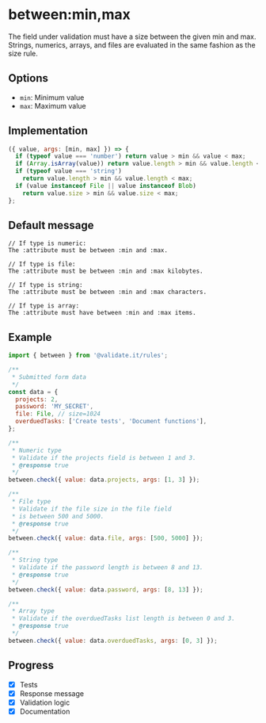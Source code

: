 # between:min,max

The field under validation must have a size between the given min and max. Strings, numerics, arrays, and files are evaluated in the same fashion as the size rule.

## Options

- `min`: Minimum value
- `max`: Maximum value

## Implementation

```js
({ value, args: [min, max] }) => {
  if (typeof value === 'number') return value > min && value < max;
  if (Array.isArray(value)) return value.length > min && value.length < max;
  if (typeof value === 'string')
    return value.length > min && value.length < max;
  if (value instanceof File || value instanceof Blob)
    return value.size > min && value.size < max;
};
```

## Default message

```text
// If type is numeric:
The :attribute must be between :min and :max.

// If type is file:
The :attribute must be between :min and :max kilobytes.

// If type is string:
The :attribute must be between :min and :max characters.

// If type is array:
The :attribute must have between :min and :max items.
```

## Example

```js
import { between } from '@validate.it/rules';

/**
 * Submitted form data
 */
const data = {
  projects: 2,
  password: 'MY_SECRET',
  file: File, // size=1024
  overduedTasks: ['Create tests', 'Document functions'],
};

/**
 * Numeric type
 * Validate if the projects field is between 1 and 3.
 * @response true
 */
between.check({ value: data.projects, args: [1, 3] });

/**
 * File type
 * Validate if the file size in the file field
 * is between 500 and 5000.
 * @response true
 */
between.check({ value: data.file, args: [500, 5000] });

/**
 * String type
 * Validate if the password length is between 8 and 13.
 * @response true
 */
between.check({ value: data.password, args: [8, 13] });

/**
 * Array type
 * Validate if the overduedTasks list length is between 0 and 3.
 * @response true
 */
between.check({ value: data.overduedTasks, args: [0, 3] });
```

## Progress

- [x] Tests
- [x] Response message
- [x] Validation logic
- [x] Documentation
